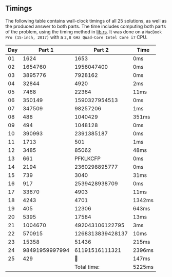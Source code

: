## Timings
The following table contains wall-clock timings of all 25 solutions, as well as the produced answer to both parts. The time includes computing both parts of the problem, using the timing method in [lib.rs](src/lib.rs). It was done on a `MacBook Pro (15-inch, 2017)` with a `2,8 GHz Quad-Core Intel Core i7` CPU.

| Day | Part 1         | Part 2           | Time   |
|-----|----------------|------------------|--------|
| 01  | 1624           | 1653             | 0ms    |
| 02  | 1654760        | 1956047400       | 0ms    |
| 03  | 3895776        | 7928162          | 0ms    |
| 04  | 32844          | 4920             | 2ms    |
| 05  | 7468           | 22364            | 11ms   |
| 06  | 350149         | 1590327954513    | 0ms    |
| 07  | 347509         | 98257206         | 1ms    |
| 08  | 488            | 1040429          | 351ms  |
| 09  | 494            | 1048128          | 0ms    |
| 10  | 390993         | 2391385187       | 0ms    |
| 11  | 1713           | 501              | 1ms    |
| 12  | 3485           | 85062            | 48ms   |
| 13  | 661            | PFKLKCFP         | 0ms    |
| 14  | 2194           | 2360298895777    | 0ms    |
| 15  | 739            | 3040             | 31ms   |
| 16  | 917            | 2539428938709    | 0ms    |
| 17  | 33670          | 4903             | 11ms   |
| 18  | 4243           | 4701             | 1342ms |
| 19  | 405            | 12306            | 643ms  |
| 20  | 5395           | 17584            | 13ms   |
| 21  | 1004670        | 492043106122795  | 3ms    |
| 22  | 570915         | 1268313839428137 | 10ms   |
| 23  | 15358          | 51436            | 215ms  |
| 24  | 98491959997994 | 61191516111321   | 2396ms |
| 25  | 429            | 🎄               | 147ms  |
|     |                | Total time:      | 5225ms |
